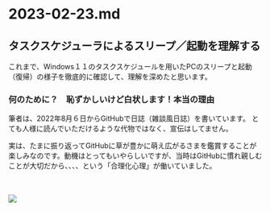 # 2023-02-23.md

## タスクスケジューラによるスリープ／起動を理解する

これまで、Windows１１のタスクスケジュールを用いたPCのスリープと起動（復帰）の様子を徹底的に確認して、理解を深めたと思います。

### 何のために？　恥ずかしいけど白状します！本当の理由

筆者は、2022年8月６日からGitHubで日誌（雑談風日誌）を書いています。
とても人様に読んでいただけるような代物ではなく、宣伝はしてません。

実は、たまに振り返ってGitHubに草が豊かに萌え広がるさまを鑑賞することが楽しみなのです。動機はとってもいやらしいですが、当時はGitHubに慣れ親しむことが大切だから、、、、という「合理化心理」が働いていました。

　<div class="fig">
    ![](https://i.imgur.com/mPJKfIa.png)
</div>


